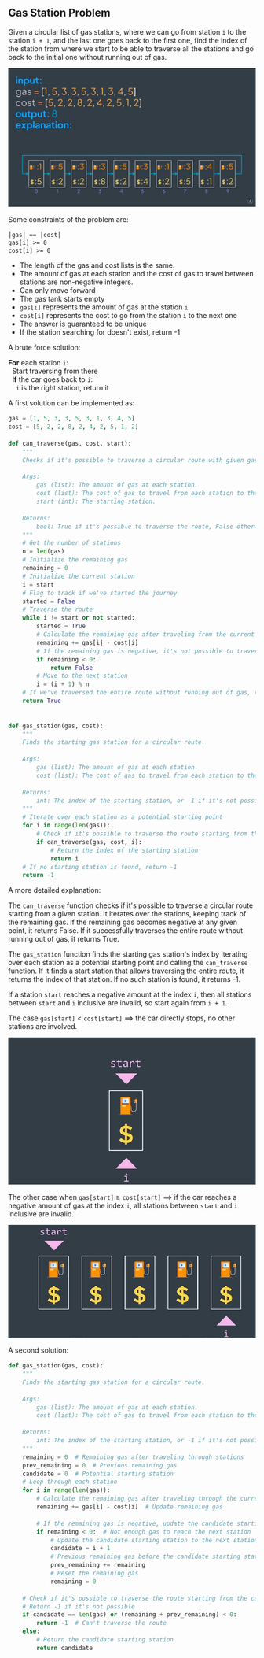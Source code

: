 ## Gas Station Problem

Given a circular list of gas stations, where we can go from station ``i`` to the station ``i + 1``, and the last one
goes back to the first one, find the index of the station from where we start to be able to traverse all the stations
and go back to the initial one without running out of gas.

![](../static/gas-station-problem.png)

Some constraints of the problem are:

```
|gas| == |cost|
gas[i] >= 0
cost[i] >= 0
```

- The length of the gas and cost lists is the same.
- The amount of gas at each station and the cost of gas to travel between stations are non-negative integers.
- Can only move forward
- The gas tank starts empty
- ``gas[i]`` represents the amount of gas at the station ``i``
- ``cost[i]`` represents the cost to go from the station ``i`` to the next one
- The answer is guaranteed to be unique
- If the station searching for doesn't exist, return -1

A brute force solution:

**For** each station ``i``:<br>
&nbsp;&nbsp;Start traversing from there<br>
&nbsp;&nbsp;**If** the car goes back to ``i``:<br>
&nbsp;&nbsp;&nbsp;&nbsp;``i`` is the right station, return it

A first solution can be implemented as:

```python
gas = [1, 5, 3, 3, 5, 3, 1, 3, 4, 5]
cost = [5, 2, 2, 8, 2, 4, 2, 5, 1, 2]

def can_traverse(gas, cost, start):
    """
    Checks if it's possible to traverse a circular route with given gas and cost.

    Args:
        gas (list): The amount of gas at each station.
        cost (list): The cost of gas to travel from each station to the next.
        start (int): The starting station.

    Returns:
        bool: True if it's possible to traverse the route, False otherwise.
    """
    # Get the number of stations
    n = len(gas)
    # Initialize the remaining gas
    remaining = 0
    # Initialize the current station
    i = start
    # Flag to track if we've started the journey
    started = False
    # Traverse the route
    while i != start or not started:
        started = True
        # Calculate the remaining gas after traveling from the current station to the next
        remaining += gas[i] - cost[i]
        # If the remaining gas is negative, it's not possible to traverse the route
        if remaining < 0:
            return False
        # Move to the next station
        i = (i + 1) % n
    # If we've traversed the entire route without running out of gas, return True
    return True


def gas_station(gas, cost):
    """
    Finds the starting gas station for a circular route.

    Args:
        gas (list): The amount of gas at each station.
        cost (list): The cost of gas to travel from each station to the next.

    Returns:
        int: The index of the starting station, or -1 if it's not possible.
    """
    # Iterate over each station as a potential starting point
    for i in range(len(gas)):
        # Check if it's possible to traverse the route starting from the current station
        if can_traverse(gas, cost, i):
            # Return the index of the starting station
            return i
    # If no starting station is found, return -1
    return -1
```

A more detailed explanation:

The ``can_traverse`` function checks if it's possible to traverse a circular route starting from a given station.
It iterates over the stations, keeping track of the remaining gas. If the remaining gas becomes negative at any given 
point, it returns False. If it successfully traverses the entire route without running out of gas, it returns True.

The ``gas_station`` function finds the starting gas station's  index by iterating over each station as a potential starting
point and calling the ``can_traverse`` function. If it finds a start station that allows traversing the entire route, 
it returns the index of that station. If no such station is found, it returns -1.

If a station ``start`` reaches a negative amount at the index ``i``, then all stations between ``start`` and ``i``
inclusive are invalid, so start again from ``i + 1``.

The case ``gas[start]`` $\lt$ ``cost[start]`` $\implies$ the car directly stops, no other stations are involved.

![](../static/gas-station-case-1.png)

The other case when ``gas[start]`` $\ge$ ``cost[start]`` $\implies$ if the car reaches a negative amount of gas at the 
index ``i``, all stations between ``start`` and ``i`` inclusive are invalid.

![](../static/gas-station-case-2.png)

A second solution:

```python
def gas_station(gas, cost):
    """
    Finds the starting gas station for a circular route.

    Args:
        gas (list): The amount of gas at each station.
        cost (list): The cost of gas to travel from each station to the next.

    Returns:
        int: The index of the starting station, or -1 if it's not possible.
    """
    remaining = 0  # Remaining gas after traveling through stations
    prev_remaining = 0  # Previous remaining gas
    candidate = 0  # Potential starting station
    # Loop through each station
    for i in range(len(gas)):
        # Calculate the remaining gas after traveling through the current station
        remaining += gas[i] - cost[i]  # Update remaining gas

        # If the remaining gas is negative, update the candidate starting station
        if remaining < 0:  # Not enough gas to reach the next station
            # Update the candidate starting station to the next station
            candidate = i + 1
            # Previous remaining gas before the candidate starting station
            prev_remaining += remaining
            # Reset the remaining gas
            remaining = 0

    # Check if it's possible to traverse the route starting from the candidate station
    # Return -1 if it's not possible
    if candidate == len(gas) or (remaining + prev_remaining) < 0:
        return -1  # Can't traverse the route
    else:
        # Return the candidate starting station
        return candidate
```